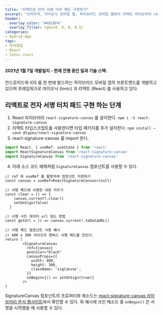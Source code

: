 ```yaml
---
title: "리액트로 전자 서명 터치 패드 구현하기"
excerpt: "브라우저, 아이오닉 모바일 앱, 하이브리드 모바일 앱에서 리액트 라이브러리 react-signature-canvas 를 사용하여 전자 서명 터치 패드 기능을 구현하는 방법 및 소스 코드 공유"
header:
  overlay_color: "#48CBFA"
  overlay_filter: rgba(0, 0, 0, 0.5)
categories:
- Hybrid-App
tags:
- 모바일앱
- React
- Ionic-react
---
```


#### 2021년 1월 7일 개발일지 - 현재 진행 중인 일과 기술 스택:
안드로이드와 iOS 를 한 번에 빌드하는 하이브리드 모바일 앱의 프론트엔드를 개발하고 있으며 프레임워크로 아이오닉 (Ionic) 과 리액트 (React) 를 사용하고 있다.

## 리액트로 전자 서명 터치 패드 구현 하는 단계
1. React 라이브러리 `react-signature-canvas` 를 설치한다.
`npm i -S react-signature-canvas`
2. 리액트 타입스크립트를 사용한다면 타입 패키지를 추가 설치한다.
 `npm install —save @types/react-signature-canvas`
3. react-signature-canvas 를 import 한다.
```ts
import React, { useRef, useState } from 'react'
import ReactSignatureCanvas from 'react-signature-canvas'
import SignatureCanvas from 'react-signature-canvas'
```

4. 아래 소스 코드 예제처럼 `SignatureCanvas` 컴포넌트를 사용할 수 있다.

```tsx
// ref 와 useRef 를 활용하여 컴포넌트 지정하기
const canvas = useRef<ReactSignatureCanvas>(null)

// 서명 패드에 서명한 내용 지우기
const clear = () => {
    canvas.current?.clear()
    setOnSign(false)
  }

// 서명 사진 데이터 url 얻는 방법
const getUrl = () => canvas.current!.toDataURL()

// 서명 패드 컴포넌트 사용 예시
// 400 x 300 사이즈의 캔버스 서명 패드를 만든다.
return (
		<SignatureCanvas
          ref={canvas}
          penColor="black"
          canvasProps={{
            width: 400,
            height: 300,
            className: 'sigCanvas',
          }}
          onBegin={() => setOnSign(true)}
        />
)
```

SignatureCanvas 컴포넌트의 프로퍼티와 메소드는 [react-signature-canvas 라이브러리 문서 웹사이트](https://www.npmjs.com/package/react-signature-canvas)에서 확인할 수 있다. 위 예시에 쓰인 메소드 중 `onBegin()` 은 서명을 시작했을 때 사용할 수 있다.
